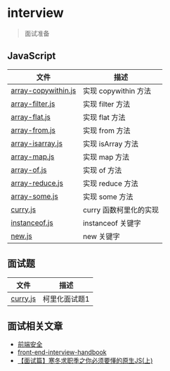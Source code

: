 # interview
> 面试准备

## JavaScript

| 文件 | 描述 |
| ----- | ---- |
|[array-copywithin.js](src/js/array-copywithin.js) | 实现 copywithin 方法 |
|[array-filter.js](src/js/array-filter.js) | 实现 filter 方法 |
|[array-flat.js](src/js/array-flat.js) | 实现 flat 方法 |
|[array-from.js](src/js/array-from.js) | 实现 from 方法 |
|[array-isarray.js](src/js/array-isarray.js) | 实现 isArray 方法 |
|[array-map.js](src/js/array-map.js) | 实现 map 方法 |
|[array-of.js](src/js/array-of.js) | 实现 of 方法 |
|[array-reduce.js](src/js/array-reduce.js) | 实现 reduce 方法 |
|[array-some.js](src/js/array-some.js) | 实现 some 方法 |
|[curry.js](src/js/curry.js) | curry 函数柯里化的实现 |
|[instanceof.js](src/js/instanceof.js) | instanceof 关键字 |
|[new.js](src/js/new.js) | new 关键字 |

## 面试题

| 文件 | 描述 |
| ----- | ---- |
|[curry.js](src/interview/curry.js) | 柯里化面试题1 |


## 面试相关文章

- [前端安全](https://juejin.im/post/5dfb601a6fb9a0163d1a691c)
- [front-end-interview-handbook](https://github.com/yangshun/front-end-interview-handbook/blob/master/Translations/Chinese/README.md)
- [【面试篇】寒冬求职季之你必须要懂的原生JS(上)](https://juejin.im/post/5cab0c45f265da2513734390)